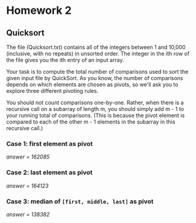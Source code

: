 # Homework 2
## Quicksort

The file (Quicksort.txt) contains all of the integers between 1 and 10,000 (inclusive, with no repeats) in unsorted order. The integer in the ith row of the file gives you the ith entry of an input array.

Your task is to compute the total number of comparisons used to sort the given input file by QuickSort. As you know, the number of comparisons depends on which elements are chosen as pivots, so we'll ask you to explore three different pivoting rules.

You should not count comparisons one-by-one. Rather, when there is a recursive call on a subarray of length m, you should simply add m - 1 to your running total of comparisons. (This is because the pivot element is compared to each of the other m - 1 elements in the subarray in this recursive call.)

### Case 1: first element as pivot
*answer = 162085*

### Case 2: last element as pivot
*answer = 164123*

### Case 3: median of `[first, middle, last]` as pivot
*answer = 138382*